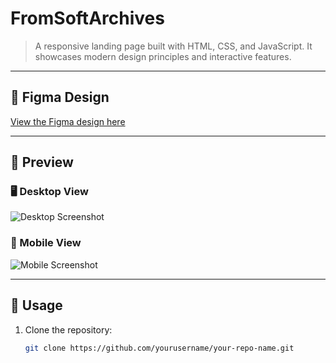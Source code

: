 # FromSoftArchives

> A responsive landing page built with HTML, CSS, and JavaScript. It showcases modern design principles and interactive features.

---

## 🔗 **Figma Design**

[View the Figma design here](https://www.figma.com/design/Unt7shEJhDidn8OE3U2MQL/FROMSOFT?node-id=1-2&p=f&t=3oruVByGHhfPqclz-0)

---

## 📸 **Preview**

### 🖥️ Desktop View

![Desktop Screenshot](<img width="1417" alt="Screenshot 2025-07-09 at 10 26 45" src="https://github.com/user-attachments/assets/953acf85-9f55-4f60-99c3-00283b6d5426" />)

### 📱 Mobile View

![Mobile Screenshot](<img width="415" alt="Screenshot 2025-07-09 at 10 24 23" src="https://github.com/user-attachments/assets/3cc3ba9e-2b56-4850-a0b2-fbd33fbc8895" />
)

---

## 🚀 **Usage**

1. Clone the repository:

   ```bash
   git clone https://github.com/yourusername/your-repo-name.git
